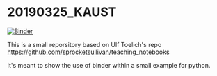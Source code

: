 # 20190325_KAUST  
  
[![Binder](https://mybinder.org/badge_logo.svg)](https://mybinder.org/v2/gh/BenjaminSchwessinger/20190325_KAUST/master)  

This is a small reporsitory based on Ulf Toelich's repo https://github.com/sprocketsullivan/teaching_notebooks  

It's meant to show the use of binder within a small example for python. 


